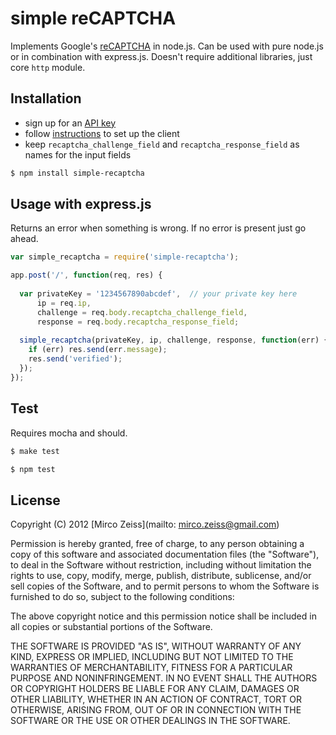 # simple reCAPTCHA

Implements Google's [reCAPTCHA](https://developers.google.com/recaptcha/) in node.js. Can be used with pure node.js or in combination with express.js. Doesn't require additional libraries, just core `http` module.

## Installation

- sign up for an [API key](https://www.google.com/recaptcha/admin/create)
- follow [instructions](https://developers.google.com/recaptcha/docs/display#Standard) to set up the client
- keep `recaptcha_challenge_field` and `recaptcha_response_field` as names for the input fields

```bash
$ npm install simple-recaptcha
```

## Usage with express.js

Returns an error when something is wrong. If no error is present just go ahead.

```js
var simple_recaptcha = require('simple-recaptcha');

app.post('/', function(req, res) {
  
  var privateKey = '1234567890abcdef',  // your private key here
      ip = req.ip,
      challenge = req.body.recaptcha_challenge_field,
      response = req.body.recaptcha_response_field;
      
  simple_recaptcha(privateKey, ip, challenge, response, function(err) {
    if (err) res.send(err.message);
    res.send('verified');
  });
});
```

## Test

Requires mocha and should.

```bash
$ make test
```

```bash
$ npm test
```

## License

Copyright (C) 2012 [Mirco Zeiss](mailto: mirco.zeiss@gmail.com)

Permission is hereby granted, free of charge, to any person obtaining a copy of this software and associated documentation files (the "Software"), to deal in the Software without restriction, including without limitation the rights to use, copy, modify, merge, publish, distribute, sublicense, and/or sell copies of the Software, and to permit persons to whom the Software is furnished to do so, subject to the following conditions:

The above copyright notice and this permission notice shall be included in all copies or substantial portions of the Software.

THE SOFTWARE IS PROVIDED "AS IS", WITHOUT WARRANTY OF ANY KIND, EXPRESS OR IMPLIED, INCLUDING BUT NOT LIMITED TO THE WARRANTIES OF MERCHANTABILITY, FITNESS FOR A PARTICULAR PURPOSE AND NONINFRINGEMENT. IN NO EVENT SHALL THE AUTHORS OR COPYRIGHT HOLDERS BE LIABLE FOR ANY CLAIM, DAMAGES OR OTHER LIABILITY, WHETHER IN AN ACTION OF CONTRACT, TORT OR OTHERWISE, ARISING FROM, OUT OF OR IN CONNECTION WITH THE SOFTWARE OR THE USE OR OTHER DEALINGS IN THE SOFTWARE.